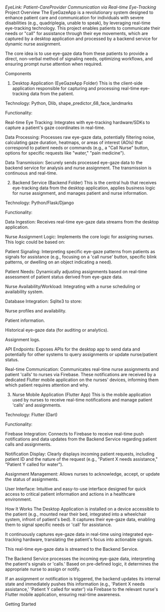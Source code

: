 *EyeLink: Patient-CareProvider Communication via Real-time Eye-Tracking*
Project Overview
The EyeGazeApp is a revolutionary system designed to enhance patient care and communication for individuals with severe disabilities (e.g., quadriplegia, unable to speak), by leveraging real-time eye-tracking technology. This project enables patients to communicate their needs or "call" for assistance through their eye movements, which are captured by a desktop application and processed by a backend service for dynamic nurse assignment.

The core idea is to use eye-gaze data from these patients to provide a direct, non-verbal method of signaling needs, optimizing workflows, and ensuring prompt nurse attention when required.

Components
1. Desktop Application (EyeGazeApp Folder)
This is the client-side application responsible for capturing and processing real-time eye-tracking data from the patient.

Technology: Python, Dlib, shape_predictor_68_face_landmarks

Functionality:

Real-time Eye Tracking: Integrates with eye-tracking hardware/SDKs to capture a patient's gaze coordinates in real-time.

Data Processing: Processes raw eye-gaze data, potentially filtering noise, calculating gaze duration, heatmaps, or areas of interest (AOIs) that correspond to patient needs or commands (e.g., a "Call Nurse" button, options for specific requests like "water," "pain medicine").

Data Transmission: Securely sends processed eye-gaze data to the backend service for analysis and nurse assignment. The transmission is continuous and real-time.

2. Backend Service (Backend Folder)
This is the central hub that receives eye-tracking data from the desktop application, applies business logic for nurse assignment, and manages patient and nurse information.

Technology: Python/Flask/Django

Functionality:

Data Ingestion: Receives real-time eye-gaze data streams from the desktop application.

Nurse Assignment Logic: Implements the core logic for assigning nurses. This logic could be based on:

Patient Signaling: Interpreting specific eye-gaze patterns from patients as signals for assistance (e.g., focusing on a 'call nurse' button, specific blink patterns, or dwelling on an object indicating a need).

Patient Needs: Dynamically adjusting assignments based on real-time assessment of patient status derived from eye-gaze data.

Nurse Availability/Workload: Integrating with a nurse scheduling or availability system.

Database Integration: Sqlite3 to store:

Nurse profiles and availability.

Patient information.

Historical eye-gaze data (for auditing or analytics).

Assignment logs.

API Endpoints: Exposes APIs for the desktop app to send data and potentially for other systems to query assignments or update nurse/patient status.

Real-time Communication: Communicates real-time nurse assignments and patient 'calls' to nurses via Firebase. These notifications are received by a dedicated Flutter mobile application on the nurses' devices, informing them which patient requires attention and why.

3. Nurse Mobile Application (Flutter App)
This is the mobile application used by nurses to receive real-time notifications and manage patient 'calls' and assignments.

Technology: Flutter (Dart)

Functionality:

Firebase Integration: Connects to Firebase to receive real-time push notifications and data updates from the Backend Service regarding patient calls and assignments.

Notification Display: Clearly displays incoming patient requests, including patient ID and the nature of the request (e.g., "Patient X needs assistance," "Patient Y called for water").

Assignment Management: Allows nurses to acknowledge, accept, or update the status of assignments.

User Interface: Intuitive and easy-to-use interface designed for quick access to critical patient information and actions in a healthcare environment.

How It Works
The Desktop Application is installed on a device accessible to the patient (e.g., mounted near their bed, integrated into a wheelchair system, infront of patient's bed). It captures their eye-gaze data, enabling them to signal specific needs or 'call' for assistance.

It continuously captures eye-gaze data in real-time using integrated eye-tracking hardware, translating the patient's focus into actionable signals.

This real-time eye-gaze data is streamed to the Backend Service.

The Backend Service processes the incoming eye-gaze data, interpreting the patient's signals or 'calls.' Based on pre-defined logic, it determines the appropriate nurse to assign or notify.

If an assignment or notification is triggered, the backend updates its internal state and immediately pushes this information (e.g., 'Patient X needs assistance,' 'Patient Y called for water') via Firebase to the relevant nurse's Flutter mobile application, ensuring real-time awareness.

Getting Started
